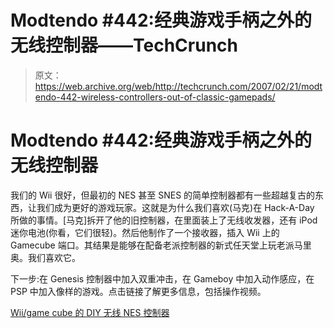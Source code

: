 # Modtendo #442:经典游戏手柄之外的无线控制器——TechCrunch

> 原文：<https://web.archive.org/web/http://techcrunch.com/2007/02/21/modtendo-442-wireless-controllers-out-of-classic-gamepads/>

# Modtendo #442:经典游戏手柄之外的无线控制器

我们的 Wii 很好，但最初的 NES 甚至 SNES 的简单控制器都有一些超越复古的东西，让我们成为更好的游戏玩家。这就是为什么我们喜欢(马克)在 Hack-A-Day 所做的事情。[马克]拆开了他的旧控制器，在里面装上了无线收发器，还有 iPod 迷你电池(你看，它们很轻)。然后他制作了一个接收器，插入 Wii 上的 Gamecube 端口。其结果是能够在配备老派控制器的新式任天堂上玩老派马里奥。我们喜欢它。

下一步:在 Genesis 控制器中加入双重冲击，在 Gameboy 中加入动作感应，在 PSP 中加入像样的游戏。点击链接了解更多信息，包括操作视频。

[Wii/game cube 的 DIY 无线 NES 控制器](https://web.archive.org/web/20201026094528/http://www.hackaday.com/2007/02/20/diy-wireless-nes-controllers-for-wii-gamecube/)